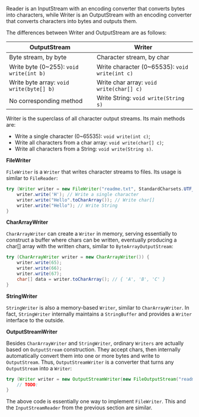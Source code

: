 Reader is an InputStream with an encoding converter that converts bytes into characters, while Writer is an OutputStream with an encoding converter that converts characters into bytes and outputs them.

The differences between Writer and OutputStream are as follows:

| OutputStream            | Writer               |
| ----------------------- | -------------------- |
| Byte stream, by byte    | Character stream, by char |
| Write byte (0~255): `void write(int b)` | Write character (0~65535): `void write(int c)` |
| Write byte array: `void write(byte[] b)` | Write char array: `void write(char[] c)` |
| No corresponding method | Write String: `void write(String s)` |

Writer is the superclass of all character output streams. Its main methods are:

- Write a single character (0~65535): `void write(int c)`;
- Write all characters from a char array: `void write(char[] c)`;
- Write all characters from a String: `void write(String s)`.

**FileWriter**

`FileWriter` is a `Writer` that writes character streams to files. Its usage is similar to `FileReader`:

```java
try (Writer writer = new FileWriter("readme.txt", StandardCharsets.UTF_8)) {
    writer.write('H'); // Write a single character
    writer.write("Hello".toCharArray()); // Write char[]
    writer.write("Hello"); // Write String
}
```

**CharArrayWriter**

`CharArrayWriter` can create a `Writer` in memory, serving essentially to construct a buffer where chars can be written, eventually producing a char[] array with the written chars, similar to `ByteArrayOutputStream`:

```java
try (CharArrayWriter writer = new CharArrayWriter()) {
    writer.write(65);
    writer.write(66);
    writer.write(67);
    char[] data = writer.toCharArray(); // { 'A', 'B', 'C' }
}
```

**StringWriter**

`StringWriter` is also a memory-based `Writer`, similar to `CharArrayWriter`. In fact, `StringWriter` internally maintains a `StringBuffer` and provides a `Writer` interface to the outside.

**OutputStreamWriter**

Besides `CharArrayWriter` and `StringWriter`, ordinary `Writers` are actually based on `OutputStream` construction. They accept chars, then internally automatically convert them into one or more bytes and write to `OutputStream`. Thus, `OutputStreamWriter` is a converter that turns any `OutputStream` into a `Writer`:

```java
try (Writer writer = new OutputStreamWriter(new FileOutputStream("readme.txt"), "UTF-8")) {
    // TODO:
}
```

The above code is essentially one way to implement `FileWriter`. This and the `InputStreamReader` from the previous section are similar.